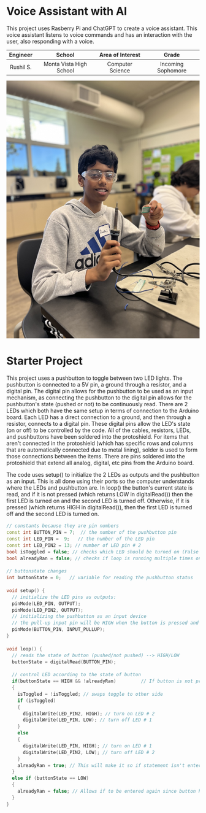 # Voice Assistant with AI
This project uses Rasberry Pi and ChatGPT to create a voice assistant. This voice assistant listens to voice commands and has an interaction with the user, also responding with a voice.

| **Engineer** | **School** | **Area of Interest** | **Grade** |
|:--:|:--:|:--:|:--:|
| Rushil S. | Monta Vista High School | Computer Science | Incoming Sophomore |

<!--
**Replace the BlueStamp logo below with an image of yourself and your completed project. Follow the guide [here](https://tomcam.github.io/least-github-pages/adding-images-github-pages-site.html) if you need help.**
-->

<!-- Figure out images later -->
![Headstone Image](/Rushil.jpg)


<!--
# Final Milestone

**Don't forget to replace the text below with the embedding for your milestone video. Go to Youtube, click Share -> Embed, and copy and paste the code to replace what's below.**

<iframe width="560" height="315" src="https://www.youtube.com/embed/F7M7imOVGug" title="YouTube video player" frameborder="0" allow="accelerometer; autoplay; clipboard-write; encrypted-media; gyroscope; picture-in-picture; web-share" allowfullscreen></iframe>

For your final milestone, explain the outcome of your project. Key details to include are:
- What you've accomplished since your previous milestone
- What your biggest challenges and triumphs were at BSE
- A summary of key topics you learned about
- What you hope to learn in the future after everything you've learned at BSE



# Second Milestone

**Don't forget to replace the text below with the embedding for your milestone video. Go to Youtube, click Share -> Embed, and copy and paste the code to replace what's below.**

<iframe width="560" height="315" src="https://www.youtube.com/embed/y3VAmNlER5Y" title="YouTube video player" frameborder="0" allow="accelerometer; autoplay; clipboard-write; encrypted-media; gyroscope; picture-in-picture; web-share" allowfullscreen></iframe>

For your second milestone, explain what you've worked on since your previous milestone. You can highlight:
- Technical details of what you've accomplished and how they contribute to the final goal
- What has been surprising about the project so far
- Previous challenges you faced that you overcame
- What needs to be completed before your final milestone 

# First Milestone

**Don't forget to replace the text below with the embedding for your milestone video. Go to Youtube, click Share -> Embed, and copy and paste the code to replace what's below.**

<iframe width="560" height="315" src="https://www.youtube.com/embed/CaCazFBhYKs" title="YouTube video player" frameborder="0" allow="accelerometer; autoplay; clipboard-write; encrypted-media; gyroscope; picture-in-picture; web-share" allowfullscreen></iframe>

For your first milestone, describe what your project is and how you plan to build it. You can include:
- An explanation about the different components of your project and how they will all integrate together
- Technical progress you've made so far
- Challenges you're facing and solving in your future milestones
- What your plan is to complete your project

# Schematics 
Here's where you'll put images of your schematics. [Tinkercad](https://www.tinkercad.com/blog/official-guide-to-tinkercad-circuits) and [Fritzing](https://fritzing.org/learning/) are both great resoruces to create professional schematic diagrams, though BSE recommends Tinkercad becuase it can be done easily and for free in the browser. 

# Code
Here's where you'll put your code. The syntax below places it into a block of code. Follow the guide [here]([url](https://www.markdownguide.org/extended-syntax/)) to learn how to customize it to your project needs. 

```c++
void setup() {
  // put your setup code here, to run once:
  Serial.begin(9600);
  Serial.println("Hello World!");
}

void loop() {
  // put your main code here, to run repeatedly:

}
```

# Bill of Materials
Here's where you'll list the parts in your project. To add more rows, just copy and paste the example rows below.
Don't forget to place the link of where to buy each component inside the quotation marks in the corresponding row after href =. Follow the guide [here]([url](https://www.markdownguide.org/extended-syntax/)) to learn how to customize this to your project needs. 

| **Part** | **Note** | **Price** | **Link** |
|:--:|:--:|:--:|:--:|
| Item Name | What the item is used for | $Price | <a href="https://www.amazon.com/Arduino-A000066-ARDUINO-UNO-R3/dp/B008GRTSV6/"> Link </a> |
| Item Name | What the item is used for | $Price | <a href="https://www.amazon.com/Arduino-A000066-ARDUINO-UNO-R3/dp/B008GRTSV6/"> Link </a> |
| Item Name | What the item is used for | $Price | <a href="https://www.amazon.com/Arduino-A000066-ARDUINO-UNO-R3/dp/B008GRTSV6/"> Link </a> |

# Other Resources/Examples
One of the best parts about Github is that you can view how other people set up their own work. Here are some past BSE portfolios that are awesome examples. You can view how they set up their portfolio, and you can view their index.md files to understand how they implemented different portfolio components.
- [Example 1](https://trashytuber.github.io/YimingJiaBlueStamp/)
- [Example 2](https://sviatil0.github.io/Sviatoslav_BSE/)
- [Example 3](https://arneshkumar.github.io/arneshbluestamp/)

To watch the BSE tutorial on how to create a portfolio, click here.
-->

# Starter Project

This project uses a pushbutton to toggle between two LED lights. The pushbutton is connected to a 5V pin, a ground through a resistor, and a digital pin. The digital pin allows for the pushbutton to be used as an input mechanism, as connecting the pushbutton to the digital pin allows for the pushbutton's state (pushed or not) to be continuously read. There are 2 LEDs which both have the same setup in terms of connection to the Arduino board. Each LED has a direct connection to a ground, and then through a resistor, connects to a digital pin. These digital pins allow the LED's state (on or off) to be controlled by the code. All of the cables, resistors, LEDs, and pushbuttons have been soldered into the protoshield. For items that aren't connected in the protoshield (which has specific rows and columns that are automatically connected due to metal lining), solder is used to form those connections between the items. There are pins soldered into the protoshield that extend all analog, digital, etc pins from the Arduino board. 

The code uses setup() to initialize the 2 LEDs as outputs and the pushbutton as an input. This is all done using their ports so the computer understands where the LEDs and pushbutton are. In loop() the button's current state is read, and if it is not pressed (which returns LOW in digitalRead()) then the first LED is turned on and the second LED is turned off. Otherwise, if it is pressed (which returns HIGH in digitalRead()), then the first LED is turned off and the second LED is turned on.
```c++
// constants because they are pin numbers
const int BUTTON_PIN = 7;  // the number of the pushbutton pin
const int LED_PIN =  9;   // the number of the LED pin
const int LED_PIN2 = 13; // number of LED pin # 2
bool isToggled = false; // checks which LED should be turned on (False -> LED 1, True -> LED 2)
bool alreadyRan = false; // checks if loop is running multiple times on one button press so lights don't continuously switch

// buttonstate changes
int buttonState = 0;   // variable for reading the pushbutton status

void setup() {
  // initialize the LED pins as outputs:
  pinMode(LED_PIN, OUTPUT);
  pinMode(LED_PIN2, OUTPUT);
  // initializing the pushbutton as an input device
  // the pull-up input pin will be HIGH when the button is pressed and LOW when the button is not pressed.
  pinMode(BUTTON_PIN, INPUT_PULLUP);
}

void loop() {
  // reads the state of button (pushed/not pushed) --> HIGH/LOW
  buttonState = digitalRead(BUTTON_PIN);
  
  // control LED according to the state of button
  if(buttonState == HIGH && !alreadyRan)         // If button is not pressed
  {
    isToggled = !isToggled; // swaps toggle to other side
    if (isToggled)
    {
      digitalWrite(LED_PIN2, HIGH); // turn on LED # 2
      digitalWrite(LED_PIN, LOW); // turn off LED # 1
    }
    else
    {
      digitalWrite(LED_PIN, HIGH); // turn on LED # 1
      digitalWrite(LED_PIN2, LOW); // turn off LED # 2
    }
    alreadyRan = true; // This will make it so if statement isn't entered multiple times in one button press
  }
  else if (buttonState == LOW)
  {
    alreadyRan = false; // Allows if to be entered again since button has been released now
  }
}
```
